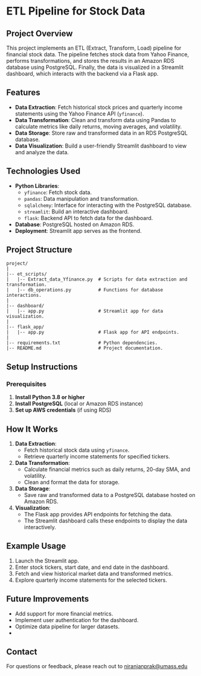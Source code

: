 # ETL Pipeline for Stock Data

## Project Overview
This project implements an ETL (Extract, Transform, Load) pipeline for financial stock data. The pipeline fetches stock data from Yahoo Finance, performs transformations, and stores the results in an Amazon RDS database using PostgreSQL. Finally, the data is visualized in a Streamlit dashboard, which interacts with the backend via a Flask app.

## Features
- **Data Extraction**: Fetch historical stock prices and quarterly income statements using the Yahoo Finance API (`yfinance`).
- **Data Transformation**: Clean and transform data using Pandas to calculate metrics like daily returns, moving averages, and volatility.
- **Data Storage**: Store raw and transformed data in an RDS PostgreSQL database.
- **Data Visualization**: Build a user-friendly Streamlit dashboard to view and analyze the data.

## Technologies Used
- **Python Libraries**:
  - `yfinance`: Fetch stock data.
  - `pandas`: Data manipulation and transformation.
  - `sqlalchemy`: Interface for interacting with the PostgreSQL database.
  - `streamlit`: Build an interactive dashboard.
  - `flask`: Backend API to fetch data for the dashboard.
- **Database**: PostgreSQL hosted on Amazon RDS.
- **Deployment**: Streamlit app serves as the frontend.

## Project Structure
```
project/
|
|-- et_scripts/
|   |-- Extract_data_Yfinance.py  # Scripts for data extraction and transformation.
|   |-- db_operations.py          # Functions for database interactions.
|
|-- dashboard/
|   |-- app.py                    # Streamlit app for data visualization.
|
|-- flask_app/
|   |-- app.py                    # Flask app for API endpoints.
|
|-- requirements.txt              # Python dependencies.
|-- README.md                     # Project documentation.
```

## Setup Instructions

### Prerequisites
1. **Install Python 3.8 or higher**
2. **Install PostgreSQL** (local or Amazon RDS instance)
3. **Set up AWS credentials** (if using RDS)


## How It Works

1. **Data Extraction**:
   - Fetch historical stock data using `yfinance`.
   - Retrieve quarterly income statements for specified tickers.
2. **Data Transformation**:
   - Calculate financial metrics such as daily returns, 20-day SMA, and volatility.
   - Clean and format the data for storage.
3. **Data Storage**:
   - Save raw and transformed data to a PostgreSQL database hosted on Amazon RDS.
4. **Visualization**:
   - The Flask app provides API endpoints for fetching the data.
   - The Streamlit dashboard calls these endpoints to display the data interactively.

## Example Usage
1. Launch the Streamlit app.
2. Enter stock tickers, start date, and end date in the dashboard.
3. Fetch and view historical market data and transformed metrics.
4. Explore quarterly income statements for the selected tickers.

## Future Improvements
- Add support for more financial metrics.
- Implement user authentication for the dashboard.
- Optimize data pipeline for larger datasets.
- 
## Contact
For questions or feedback, please reach out to niranjanprak@umass.edu

